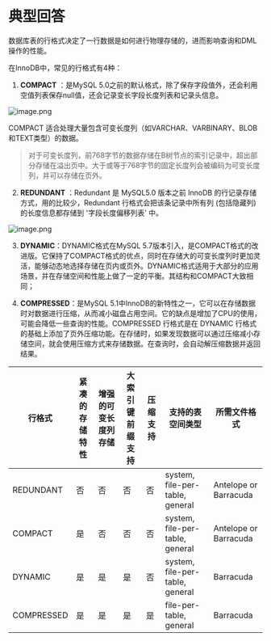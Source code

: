 # 典型回答

数据库表的行格式决定了一行数据是如何进行物理存储的，进而影响查询和DML操作的性能。

在InnoDB中，常见的行格式有4种：

1. **COMPACT** ：是MySQL 5.0之前的默认格式，除了保存字段值外，还会利用空值列表保存null值，还会记录变长字段长度列表和记录头信息。

![image.png](https://cdn.nlark.com/yuque/0/2023/png/5378072/1691226687920-9b65a97a-4cc8-4f19-89d3-4cf8f099c059.png#averageHue=%23f9f5ed&clientId=u9c5b2e4a-bc2d-4&from=paste&height=287&id=u1909ef3c&originHeight=287&originWidth=1373&originalType=binary&ratio=1&rotation=0&showTitle=false&size=33518&status=done&style=none&taskId=uc66ef7e7-a923-4269-bd04-cafec32ee06&title=&width=1373)

COMPACT 适合处理大量包含可变长度列（如VARCHAR、VARBINARY、BLOB和TEXT类型）的数据。

> 对于可变长度列，前768字节的数据存储在B树节点的索引记录中，超出部分存储在溢出页中。大于或等于768字节的固定长度列会被编码为可变长度列，并可以存储在页外。


2. **REDUNDANT** ：Redundant 是 MySQL5.0 版本之前 InnoDB 的行记录存储方式，用的比较少，Redundant 行格式会把该条记录中所有列 (包括隐藏列) 的长度信息都存储到 '字段长度偏移列表' 中。


![image.png](https://cdn.nlark.com/yuque/0/2023/png/5378072/1691226921724-f2365ad2-beb2-458a-962d-b3d8ffc40a78.png#averageHue=%23f9f4ec&clientId=u9c5b2e4a-bc2d-4&from=paste&height=291&id=u96f7f46e&originHeight=291&originWidth=1345&originalType=binary&ratio=1&rotation=0&showTitle=false&size=30708&status=done&style=none&taskId=udd9b6966-1fca-48bd-b40d-66aed892c9f&title=&width=1345)


3. **DYNAMIC**：DYNAMIC格式在MySQL 5.7版本引入，是COMPACT格式的改进版。它保持了COMPACT格式的优点，同时在存储大的可变长度列时更加灵活，能够动态地选择存储在页内或页外。DYNAMIC格式适用于大部分的应用场景，并在存储空间和性能上做了一定的平衡。其结构和COMPACT大致相同；

4. **COMPRESSED**：是MySQL 5.1中InnoDB的新特性之一，它可以在存储数据时对数据进行压缩，从而减小磁盘占用空间。它的缺点是增加了CPU的使用，可能会降低一些查询的性能。COMPRESSED 行格式是在 DYNAMIC 行格式的基础上添加了页外压缩功能。在存储时，如果发现数据可以通过压缩减小存储空间，就会使用压缩方式来存储数据。在查询时，会自动解压缩数据并返回结果。


| **行格式** | **紧凑的存储特性** | **增强的可变长度列存储** | **大索引键前缀支持** | **压缩支持** | **支持的表空间类型** | **所需文件格式** |
| --- | --- | --- | --- | --- | --- | --- |
| REDUNDANT | 否 | 否 | 否 | 否 | system, file-per-table, general | Antelope or Barracuda |
| COMPACT | 是 | 否 | 否 | 否 | system, file-per-table, general | Antelope or Barracuda |
| DYNAMIC | 是 | 是 | 是 | 否 | system, file-per-table, general | Barracuda |
| COMPRESSED | 是 | 是 | 是 | 是 | file-per-table, general | Barracuda |

